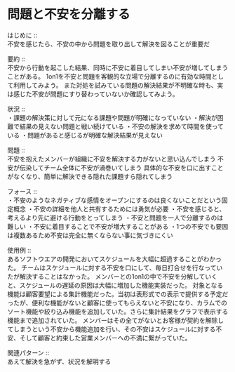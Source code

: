 



# 問題と不安を分離する
  
  
はじめに ::  
不安を感じたら、不安の中から問題を取り出して解決を図ることが重要だ  
  
要約 ::  
不安から行動を起こした結果、同時に不安に着目してしまい不安が増してしまうことがある。
1on1を不安と問題を客観的な立場で分離するのに有効な時間として利用してみよう。
また対処を試みている問題の解決結果が不明確な時も、実は感じた不安が問題にすり替わっていないか確認してみよう。  
  
状況 ::  
・課題の解決策に対して元になる課題や問題が明確になっていない
・解決が困難で結果の見えない問題と戦い続けている
・不安の解決を求めて時間を使っている
・問題があると感じるが明確な解決結果が見えない  
  
問題 ::  
不安を抱えたメンバーが組織に不安を解決する力がないと思い込んでしまう
不安が伝染してチーム全体に不安が渦巻いてしまう
具体的な不安を口に出すことがなくなり、簡単に解決できる隠れた課題すら隠れてしまう  
  
フォース ::  
・不安のようなネガティブな感情をオープンにするのは良くないことだという固定概念
・不安の詳細を他人と共有するためには勇気が必要
・不安を感じると、考えるより先に避ける行動をとってしまう
・不安と問題を一人で分離するのは難しい
・不安に着目することで不安が増大することがある
・1つの不安でも要因は複数あるため不安は完全に無くならない事に気づきにくい  
  
使用例 ::  
あるソフトウエアの開発においてスケジュールを大幅に超過することがわかった。
チームはスケジュールに対する不安を口にして、毎日打合せを行なっていたが解決することはなかった。
メンバーとの1on1の中で不安を分解していくと、スケジュールの遅延の原因は大幅に増加した機能実装だった。
対象となる機能は顧客要望による集計機能だった。当初は表形式での表示で提供する予定だったが、便利な機能がないと顧客に使ってもらえないと不安になり、カラムでのソート機能や絞り込み機能を追加していた。さらに集計結果をグラフで表示する機能まで追加されていた。
メンバーはその全てがないとお客様が契約を解除してしまうという不安から機能追加を行い、その不安はスケジュールに対する不安、そして顧客と約束した営業メンバーへの不満に繋がっていた。  
  
関連パターン ::  
あえて解決を急がず、状況を解明する